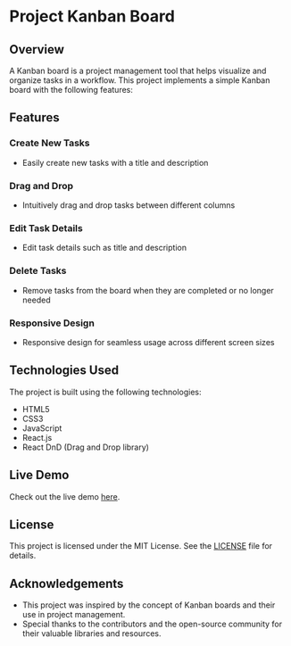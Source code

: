# Project Kanban Board

## Overview

A Kanban board is a project management tool that helps visualize and organize tasks in a workflow. This project implements a simple Kanban board with the following features:

## Features

### Create New Tasks

- Easily create new tasks with a title and description

### Drag and Drop

- Intuitively drag and drop tasks between different columns

### Edit Task Details

- Edit task details such as title and description

### Delete Tasks

- Remove tasks from the board when they are completed or no longer needed

### Responsive Design

- Responsive design for seamless usage across different screen sizes

## Technologies Used

The project is built using the following technologies:

- HTML5
- CSS3
- JavaScript
- React.js
- React DnD (Drag and Drop library)


## Live Demo

Check out the live demo [here](https://project-10-kanban-board.vercel.app).

## License

This project is licensed under the MIT License. See the [LICENSE](LICENSE) file for details.

## Acknowledgements

- This project was inspired by the concept of Kanban boards and their use in project management.
- Special thanks to the contributors and the open-source community for their valuable libraries and resources.
